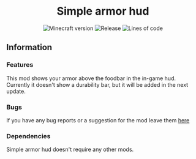 <h1 align="center">Simple armor hud</h1>

<p align="center">
    <img src = "https://img.shields.io/badge/for%20MC-1.17.x-green" alt = "Minecraft version"/>
    <img src="https://img.shields.io/github/v/release/LegoRaft/simple-armor-hud?color=yellow" alt="Release">
    <img src="https://tokei.rs/b1/github/LegoRaft/simple-armor-hud" alt="Lines of code">
</p>

## Information

### Features
This mod shows your armor above the foodbar in the in-game hud. Currently it doesn't show a durability bar, but it will be added in the next update.

### Bugs
If you have any bug reports or a suggestion for the mod leave them [here](https://github.com/LegoRaft/simple-armor-hud/issues)

### Dependencies
Simple armor hud doesn't require any other mods.
